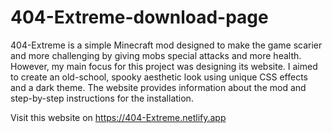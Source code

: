 # 404-Extreme-download-page
404-Extreme is a simple Minecraft mod designed to make the game scarier and more challenging by giving mobs special attacks and more health. However, my main focus for this project was designing its website. I aimed to create an old-school, spooky aesthetic look using unique CSS effects and a dark theme. The website provides information about the mod and step-by-step instructions for the installation.

Visit this website on https://404-Extreme.netlify.app
